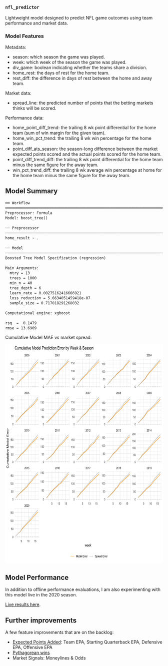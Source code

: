 ### `nfl_predictor`
Lightweight model designed to predict NFL game outcomes using team performance and market data.

### Model Features

Metadata:
- season: which season the game was played.
- week: which week of the season the game was played.
- div_game: boolean indicating whether the teams share a division.
- home_rest: the days of rest for the home team.
- rest_diff: the difference in days of rest between the home and away team.

Market data:
- spread_line: the predicted number of points that the betting markets thinks will be scored.

Performance data:
- home_point_diff_trend: the trailing 8 wk point differential for the home team (sum of win margin for the given team).
- home_win_pct_trend: the trailing 8 wk win percentage for the home team.
- point_diff_ats_season: the season-long difference between the market expected points scored and the actual points scored for the home team. 
- point_diff_trend_diff: the trailing 8 wk point differential for the home team minus the same figure for the away team.
- win_pct_trend_diff: the trailing 8 wk average win percentage at home for the home team minus the same figure for the away team.


Model Summary
----
```
══ Workflow ═════════════════════════════════════════════════════════════════════════════════════
Preprocessor: Formula
Model: boost_tree()

── Preprocessor ─────────────────────────────────────────────────────────────────────────────────
home_result ~ .

── Model ────────────────────────────────────────────────────────────────────────────────────────
Boosted Tree Model Specification (regression)

Main Arguments:
  mtry = 13
  trees = 1000
  min_n = 40
  tree_depth = 6
  learn_rate = 0.00275162416666921
  loss_reduction = 5.6634051459418e-07
  sample_size = 0.717018291268032

Computational engine: xgboost 

rsq  =  0.1479
rmse = 13.6909
```

Cumulative Model MAE vs market spread:

<img src="https://github.com/wadefuller/nfl_predictor/blob/main/img/cum_model_error_season.jpg" width="700" height="700">

Model Performance
----
In addition to offline performance evaluations, I am also experimenting with this model live in the 2020 season.

[Live results here](https://docs.google.com/spreadsheets/d/1xBt9tT3g6OpUco3cZJhfPTVls3azX_ZlFwWvIU3gjMA/edit?usp=sharing).

Further improvements
----
A few feature improvements that are on the backlog:
- [Expected Points Added](https://www.espn.com/nfl/story/_/id/8379024/nfl-explaining-expected-points-metric): Team EPA, Starting Quarterback EPA, Defensive EPA, Offensive EPA
- [Pythagorean wins](http://grantland.com/features/breaking-best-nfl-stats/)
- Market Signals: Moneylines & Odds
